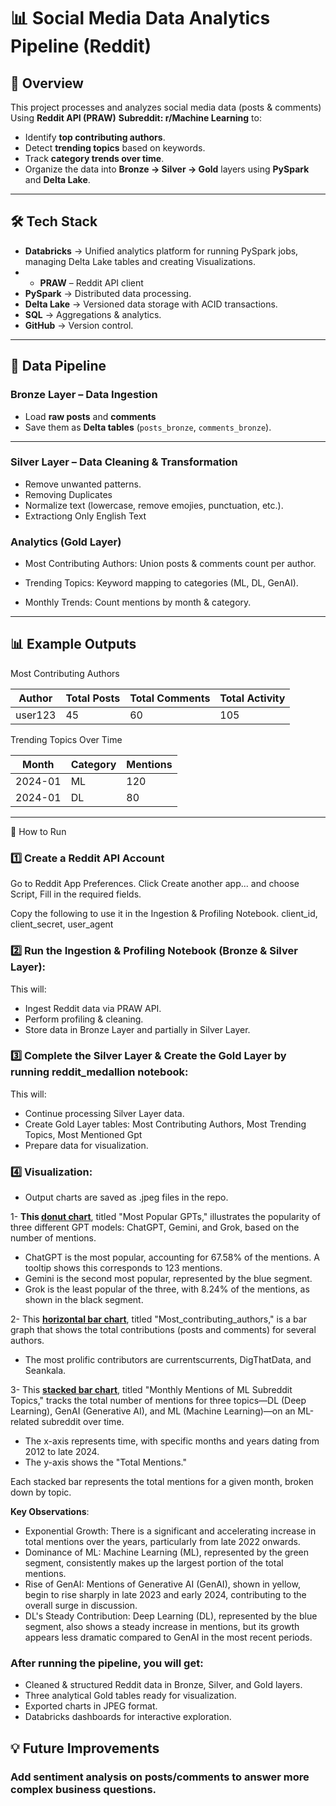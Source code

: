 # 📊 Social Media Data Analytics Pipeline (Reddit)

## 📌 Overview
This project processes and analyzes social media data (posts & comments) Using **Reddit API  (PRAW)** **Subreddit: r/Machine Learning** to:

- Identify **top contributing authors**.
- Detect **trending topics** based on keywords.
- Track **category trends over time**.
- Organize the data into **Bronze → Silver → Gold** layers using **PySpark** and **Delta Lake**.

---

## 🛠️ Tech Stack

- **Databricks** → Unified analytics platform for running PySpark jobs, managing Delta Lake tables and creating Visualizations.
- - **PRAW** – Reddit API client
- **PySpark** → Distributed data processing.
- **Delta Lake** → Versioned data storage with ACID transactions.
- **SQL** → Aggregations & analytics.
- **GitHub** → Version control.


---

## 🔄 Data Pipeline

### Bronze Layer – Data Ingestion

- Load **raw posts** and **comments**
- Save them as **Delta tables** (`posts_bronze`, `comments_bronze`).

---

### Silver Layer – Data Cleaning & Transformation

- Remove unwanted patterns.
- Removing Duplicates
- Normalize text (lowercase, remove emojies, punctuation, etc.).
- Extractiong Only English Text

### Analytics (Gold Layer)

- Most Contributing Authors: Union posts & comments count per author.

- Trending Topics: Keyword mapping to categories (ML, DL, GenAI).

- Monthly Trends: Count mentions by month & category.

---------------------------------------------------------------------------------------------------------------------------------------------------------------

## 📊 Example Outputs


Most Contributing Authors

| Author  | Total Posts | Total Comments | Total Activity |
| ------- | ----------- | -------------- | -------------- |
| user123 | 45          | 60             | 105            |


Trending Topics Over Time

| Month   | Category | Mentions |
| ------- | -------- | -------- |
| 2024-01 | ML       | 120      |
| 2024-01 | DL       | 80       |


-----------------------------------------------------------
🚀 How to Run
### 1️⃣ Create a Reddit API Account

Go to Reddit App Preferences.
Click Create another app... and choose Script, Fill in the required fields.

Copy the following to use it in the Ingestion & Profiling Notebook.
client_id, client_secret, user_agent

### 2️⃣ Run the Ingestion & Profiling Notebook (Bronze & Silver Layer):

This will:
- Ingest Reddit data via PRAW API.
- Perform profiling & cleaning.
- Store data in Bronze Layer and partially in Silver Layer.

### 3️⃣ Complete the Silver Layer & Create the Gold Layer by running reddit_medallion notebook:
This will:
- Continue processing Silver Layer data.
- Create Gold Layer tables: Most Contributing Authors, Most Trending Topics, Most Mentioned Gpt
- Prepare data for visualization.

### 4️⃣ Visualization:
- Output charts are saved as .jpeg files in the repo.

1- **This [donut chart](https://github.com/KhaledNegm22/Reddit_Analysis/blob/main/most_popular_gpt.jpg)**, titled "Most Popular GPTs," illustrates the popularity of three different GPT models: ChatGPT, Gemini, and Grok, based on the number of mentions.

- ChatGPT is the most popular, accounting for 67.58% of the mentions. A tooltip shows this corresponds to 123 mentions.
- Gemini is the second most popular, represented by the blue segment.
- Grok is the least popular of the three, with 8.24% of the mentions, as shown in the black segment.

2- This **[horizontal bar chart](https://github.com/KhaledNegm22/Reddit_Analysis/blob/main/most_contributed_authors.jpg)**, titled "Most_contributing_authors," is a bar graph that shows the total contributions (posts and comments) for several authors.

- The most prolific contributors are currentscurrents, DigThatData, and Seankala.

3- This **[stacked bar chart](https://github.com/KhaledNegm22/Reddit_Analysis/blob/main/monthly_mentions_of_ml_subreddit_topics.jpg)**, titled "Monthly Mentions of ML Subreddit Topics," tracks the total number of mentions for three topics—DL (Deep Learning), GenAI (Generative AI), and ML (Machine Learning)—on an ML-related subreddit over time.

- The x-axis represents time, with specific months and years dating from 2012 to late 2024.
- The y-axis shows the "Total Mentions."

Each stacked bar represents the total mentions for a given month, broken down by topic.

**Key Observations**:

- Exponential Growth: There is a significant and accelerating increase in total mentions over the years, particularly from late 2022 onwards.
- Dominance of ML: Machine Learning (ML), represented by the green segment, consistently makes up the largest portion of the total mentions.
- Rise of GenAI: Mentions of Generative AI (GenAI), shown in yellow, begin to rise sharply in late 2023 and early 2024, contributing to the overall surge in discussion.
- DL's Steady Contribution: Deep Learning (DL), represented by the blue segment, also shows a steady increase in mentions, but its growth appears less dramatic compared to GenAI in the most recent periods.

### After running the pipeline, you will get:

- Cleaned & structured Reddit data in Bronze, Silver, and Gold layers.
- Three analytical Gold tables ready for visualization.
- Exported charts in JPEG format.
- Databricks dashboards for interactive exploration.
  
## 💡 Future Improvements

 ### Add sentiment analysis on posts/comments to answer more complex business questions.


 
